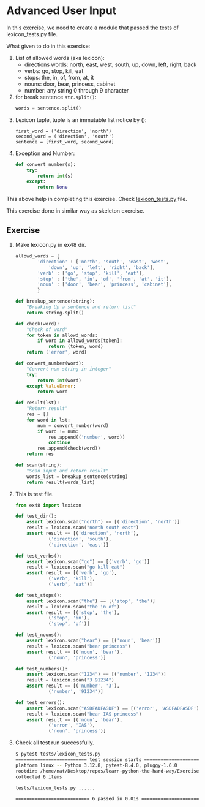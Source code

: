 # Advanced User Input

In this exercise, we need to create a module that passed the tests of lexicon_tests.py file.

What given to do in this exercise:
1. List of allowed words (aka lexicon):
    - directions words: north, east, west, south, up, down, left, right, back
    - verbs: go, stop, kill, eat
    - stops: the, in, of, from, at, it
    - nouns: door, bear, princess, cabinet
    - number: any string 0 through 9 character
2. for break sentence `str.split()`:
    ```py
    words = sentence.split()
    ```
3. Lexicon tuple, tuple is an immutable list notice by ():
    ```
    first_word = ('direction', 'north')
    second_word = ('direction', 'south')
    sentence = [first_word, second_word]
    ```
4. Exception and Number:
    ```py
    def convert_number(s):
        try:
            return int(s)
        except:
            return None
    ```

This above help in completing this exercise. Check [lexicon_tests.py](./exercise/tests/lexicon_tests.py) file.

This exercise done in similar way as skeleton exercise.

## Exercise

1. Make lexicon.py in ex48 dir.
    ```py
    allowd_words = {
            'direction' : ['north', 'south', 'east', 'west',
                'down', 'up', 'left', 'right', 'back'],
            'verb' : ['go', 'stop', 'kill', 'eat'],
            'stop' : ['the', 'in', 'of', 'from', 'at', 'it'],
            'noun' : ['door', 'bear', 'princess', 'cabinet'],
            }

    def breakup_sentence(string):
        "Breaking Up a sentence and return list"
        return string.split()

    def check(word):
        "Check of word"
        for token in allowd_words:
            if word in allowd_words[token]:
                return (token, word)
        return ('error', word)

    def convert_number(word):
        "Convert num string in integer"
        try:
            return int(word)
        except ValueError:
            return word

    def result(lst):
        "Return result"
        res = []
        for word in lst:
            num = convert_number(word)
            if word != num:
                res.append(('number', word))
                continue
            res.append(check(word))
        return res

    def scan(string):
        "Scan input and return result"
        words_list = breakup_sentence(string)
        return result(words_list) 
    ```
2. This is test file.
    ```py
    from ex48 import lexicon

    def test_dir():
        assert lexicon.scan("north") == [('direction', 'north')]
        result = lexicon.scan("north south east")
        assert result == [('direction', 'north'),
                ('direction', 'south'),
                ('direction', 'east')]

    def test_verbs():
        assert lexicon.scan("go") == [('verb', 'go')]
        result = lexicon.scan("go kill eat")
        assert result == [('verb', 'go'),
                ('verb', 'kill'),
                ('verb', 'eat')]

    def test_stops():
        assert lexicon.scan("the") == [('stop', 'the')]
        result = lexicon.scan("the in of")
        assert result == [('stop', 'the'),
                ('stop', 'in'),
                ('stop', 'of')]

    def test_nouns():
        assert lexicon.scan("bear") == [('noun', 'bear')]
        result = lexicon.scan("bear princess")
        assert result == [('noun', 'bear'),
                ('noun', 'princess')]

    def test_numbers():
        assert lexicon.scan("1234") == [('number', '1234')]
        result = lexicon.scan("3 91234")
        assert result == [('number', '3'),
                ('number', '91234')]

    def test_errors():
        assert lexicon.scan("ASDFADFASDF") == [('error', 'ASDFADFASDF')]
        result = lexicon.scan("bear IAS princess")
        assert result == [('noun', 'bear'),
                ('error', 'IAS'),
                ('noun', 'princess')]
    ```
3. Check all test run successfully.
    ```sh
    $ pytest tests/lexicon_tests.py 
    ========================== test session starts ===========================
    platform linux -- Python 3.12.8, pytest-8.4.0, pluggy-1.6.0
    rootdir: /home/nat/Desktop/repos/learn-python-the-hard-way/Exercises/exercise-48-advanced-user-input/exercise
    collected 6 items                                                        

    tests/lexicon_tests.py ......                                      [100%]

    =========================== 6 passed in 0.01s ============================
    ```
